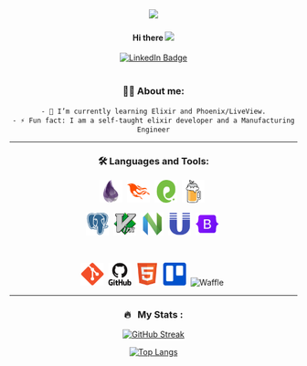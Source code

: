 <div id="header" align="center">
  <img src="https://media.giphy.com/media/lP8xu5t2DLGG045H8F/giphy.gif" width="150"/>
  <div>

<div id="subheader" align="center">
    <h4>
    Hi there <img src="https://media.giphy.com/media/hvRJCLFzcasrR4ia7z/giphy.gif" width="30px"/>
    </h4>
    <div id="badges">
     <a href="https://www.linkedin.com/in/obie-tizon/">
      <img src="https://img.shields.io/badge/LinkedIn-blue?style=for-the-badge&logo=linkedin&logoColor=white" alt="LinkedIn Badge"/><br>
      <img src="https://komarev.com/ghpvc/?username=obieewan&style=flat-square&color=blue" alt=""/>
     </a>
    </div>
</div>

### :man_technologist: About me:

    - 🌱 I’m currently learning Elixir and Phoenix/LiveView.
    - ⚡ Fun fact: I am a self-taught elixir developer and a Manufacturing Engineer

---


### :hammer_and_wrench: Languages and Tools:
<div>
  <img src="https://github.com/devicons/devicon/blob/master/icons/elixir/elixir-original.svg" title="Elixir" alt="Elixir" width="40" height="40"/>&nbsp;
  <img src="https://github.com/devicons/devicon/blob/master/icons/phoenix/phoenix-original.svg" title="Phoenix" alt="Phoenix" width="40" height="40"/>&nbsp;
<img src="https://github.com/devicons/devicon/blob/master/icons/ecto/ecto-original.svg" title="Ecto" alt="Ecto" width="40" height="40"/>&nbsp;
<img src="https://github.com/devicons/devicon/blob/master/icons/homebrew/homebrew-original.svg" title="Homebrew" alt="Homebrew" width="40" height="40"/>&nbsp;


  <img src="https://github.com/devicons/devicon/blob/master/icons/postgresql/postgresql-plain.svg" title="PostgreSQL" alt="PostgreSQL" width="40" height="40"/>&nbsp;
  <img src="https://github.com/devicons/devicon/blob/master/icons/vim/vim-original.svg" title="Vim" alt="Vim" width="40" height="40"/>&nbsp;
  <img src="https://github.com/devicons/devicon/blob/master/icons/neovim/neovim-original.svg" title="NeoVim" alt="Trello" width="40" height="40"/>&nbsp;
  <img src="https://github.com/devicons/devicon/blob/master/icons/unix/unix-original.svg" title="Unix" alt="Unix" width="40" height="40"/>&nbsp;
  <img src="https://github.com/devicons/devicon/blob/master/icons/bootstrap/bootstrap-original.svg" title="Bootstrap" alt="Bootstrap" width="40" height="40"/>&nbsp;
  <!-- img src="https://github.com/devicons/devicon/blob/master/icons/tailwindcss/tailwindcss-plain.svg" title="Tailwind" alt="Tailwind" width="40" height="40"/-->&nbsp;
  <img src="https://github.com/devicons/devicon/blob/master/icons/git/git-original.svg" title="Git" alt="Git" width="40" height="40"/>&nbsp;
  <img src="https://github.com/devicons/devicon/blob/master/icons/github/github-original-wordmark.svg" title="Github" alt="Github" width="40" height="40"/>&nbsp;
  <img src="https://github.com/devicons/devicon/blob/master/icons/html5/html5-original.svg" title="HTML5" alt="HTML5" width="40" height="40"/>&nbsp;
  <img src="https://github.com/devicons/devicon/blob/master/icons/trello/trello-plain.svg" title="Trello" alt="Trello" width="40" height="40"/>&nbsp;
<img src="https://camo.githubusercontent.com/66bb8d17ca2ff5f2d76aba27a6c95ba997e4e7301f479bf11285ed7a7f19bfc1/68747470733a2f2f656c697869722d776166666c652e6769746875622e696f2f776166666c652f6173736574732f6c6f676f2e737667" title="Waffle" alt="Waffle" width="40" height="40"/>&nbsp;
 
</div>

---


### 🔥 &nbsp; My Stats :
[![GitHub Streak](https://streak-stats.demolab.com/?user=obieewan)](https://git.io/streak-stats)

<!--
[![GitHub Streak](https://streak-stats.demolab.com?user=obieewan&theme=github-dark&mode=weekly&card_width=720&card_height=240)](https://git.io/streak-stats)

[![GitHub Streak](http://github-readme-streak-stats.herokuapp.com?user=obieewan&theme=buefy-dark&hide_border=true)](https://git.io/streak-stats)
-->
<!--
[![Github Stats](https://github-readme-stats.vercel.app/api?username=obieewan&show_icons=true&include_all_commits=true&theme=dark&background=000000)](https://github.com/obieewan/github-readme-stats)
/-->

[![Top Langs](https://github-readme-stats.vercel.app/api/top-langs/?username=obieewan&layout=compact&theme=vision-friendly-dark)](https://github.com/obieewan/github-readme-stats)
